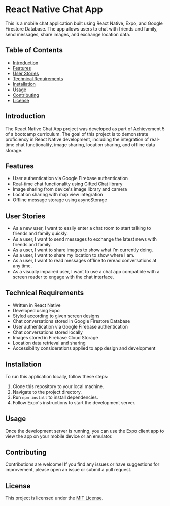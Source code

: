 # React Native Chat App

This is a mobile chat application built using React Native, Expo, and Google Firestore Database. The app allows users to chat with friends and family, send messages, share images, and exchange location data.

## Table of Contents

- [Introduction](#introduction)
- [Features](#features)
- [User Stories](#user-stories)
- [Technical Requirements](#technical-requirements)
- [Installation](#installation)
- [Usage](#usage)
- [Contributing](#contributing)
- [License](#license)

## Introduction

The React Native Chat App project was developed as part of Achievement 5 of a bootcamp curriculum. The goal of this project is to demonstrate proficiency in React Native development, including the integration of real-time chat functionality, image sharing, location sharing, and offline data storage.

## Features

- User authentication via Google Firebase authentication
- Real-time chat functionality using Gifted Chat library
- Image sharing from device's image library and camera
- Location sharing with map view integration
- Offline message storage using asyncStorage

## User Stories

- As a new user, I want to easily enter a chat room to start talking to friends and family quickly.
- As a user, I want to send messages to exchange the latest news with friends and family.
- As a user, I want to share images to show what I’m currently doing.
- As a user, I want to share my location to show where I am.
- As a user, I want to read messages offline to reread conversations at any time.
- As a visually impaired user, I want to use a chat app compatible with a screen reader to engage with the chat interface.

## Technical Requirements

- Written in React Native
- Developed using Expo
- Styled according to given screen designs
- Chat conversations stored in Google Firestore Database
- User authentication via Google Firebase authentication
- Chat conversations stored locally
- Images stored in Firebase Cloud Storage
- Location data retrieval and sharing
- Accessibility considerations applied to app design and development

## Installation

To run this application locally, follow these steps:

1. Clone this repository to your local machine.
2. Navigate to the project directory.
3. Run `npm install` to install dependencies.
4. Follow Expo's instructions to start the development server.

## Usage

Once the development server is running, you can use the Expo client app to view the app on your mobile device or an emulator.

## Contributing

Contributions are welcome! If you find any issues or have suggestions for improvement, please open an issue or submit a pull request.

## License

This project is licensed under the [MIT License](LICENSE).
